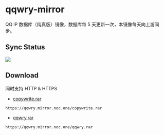 # qqwry-mirror

QQ IP 数据库（纯真版）镜像，数据库每 5 天更新一次，本镜像每天向上游同步。

## Sync Status

![](https://img.shields.io/travis/SukkaW/qqwry-mirror.svg?style=for-the-badge&label=Sync%20Status)

## Download

同时支持 HTTP & HTTPS

- [copywrite.rar](https://qqwry.mirror.noc.one/copywrite.rar)

```
https://qqwry.mirror.noc.one/copywrite.rar
```

- [qqwry.rar](https://qqwry.mirror.noc.one/qqwry.rar)

```
https://qqwry.mirror.noc.one/qqwry.rar
```
